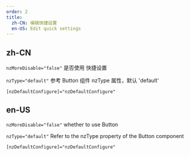 ```yaml
---
order: 2
title:
  zh-CN: 编辑快捷设置
  en-US: Edit quick settings
---
```


## zh-CN

`nzMoreDisable="false"` 是否使用 快捷设置

`nzType="default"` 参考 Button 组件 nzType 属性，默认 'default'

`[nzDefaultConfigure]="nzDefaultConfigure"`

## en-US

`nzMoreDisable="false"` whether to use Button

`nzType="default"` Refer to the nzType property of the Button component

`[nzDefaultConfigure]="nzDefaultConfigure"`